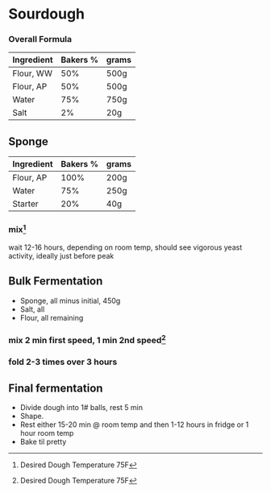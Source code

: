 # Sourdough
### Overall Formula
|Ingredient | Bakers % | grams|
| --------- | -------- | ----- |
| Flour, WW | 50%      | 500g |
| Flour, AP | 50%      | 500g |
 Water     | 75%      | 750g 
 Salt      |  2%      | 20g  

## Sponge
Ingredient | Bakers % | grams
 --------- | -------- | ----- 
 Flour, AP | 100%     | 200g
 Water     | 75%      | 250g 
 Starter   | 20%      | 40g  

### mix[^1]
wait 12-16 hours, depending on room temp, should see vigorous yeast activity, ideally just before peak

## Bulk Fermentation
* Sponge, all minus initial, 450g
* Salt, all
* Flour, all remaining

### mix 2 min first speed, 1 min 2nd speed[^1]
### fold 2-3 times over 3 hours

## Final fermentation

* Divide dough into 1# balls, rest 5 min
* Shape.  
* Rest either 15-20 min @ room temp and then 1-12 hours in fridge or 1 hour room temp
* Bake til pretty

[^1]: Desired Dough Temperature 75F
